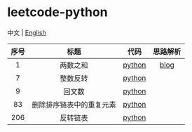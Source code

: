 # leetcode-python

中文 | [English](README.md)

| 序号 |           标题           |                          代码                          |                    思路解析                    |
| :--: | :----------------------: | :----------------------------------------------------: | :--------------------------------------------: |
|  1   |         两数之和         |               [python](src/1-two-sum.py)               | [blog](https://sssis.me/leetcode-two-sum.html) |
|  7   |         整数反转         |           [python](src/7-reverse-integer.py)           |                                                |
|  9   |          回文数          |          [python](src/9-palindrome-number.py)          |                                                |
|  83  | 删除排序链表中的重复元素 | [python](src/83-remove-duplicates-from-sorted-list.py) |                                                |
| 206  |         反转链表         |        [python](src/206-reverse-linked-list.py)        |                                                |

